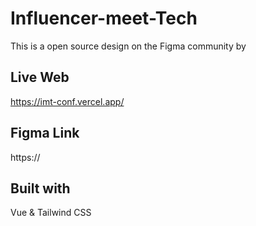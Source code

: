 # Influencer-meet-Tech

This is a open source design on the Figma community by 

## Live Web

https://imt-conf.vercel.app/

## Figma Link

https://


## Built with

Vue & Tailwind CSS
